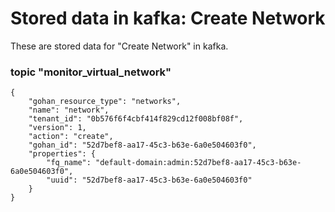 # Stored data in kafka: Create Network

These are stored data for "Create Network" in kafka.

### topic "monitor_virtual_network"
```
{
    "gohan_resource_type": "networks",
    "name": "network",
    "tenant_id": "0b576f6f4cbf414f829cd12f008bf08f",
    "version": 1,
    "action": "create",
    "gohan_id": "52d7bef8-aa17-45c3-b63e-6a0e504603f0",
    "properties": {
        "fq_name": "default-domain:admin:52d7bef8-aa17-45c3-b63e-6a0e504603f0",
        "uuid": "52d7bef8-aa17-45c3-b63e-6a0e504603f0"
    }
}
```
